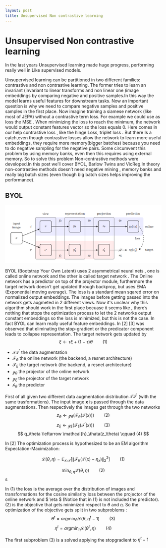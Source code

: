 ```yaml
---
layout: post
title: Unsupervised Non contrastive learning
---
```


# Unsupervised Non contrastive learning

In the last years Unsupervised learning made huge progress, performing really well in 
Like supervised models.

Unsupervised learning can be partitioned in two different families: contrastive and non contrastive learning. The former tries to learn an invariant (invariant to linear transforms and non linear one )image embeddings by comparing negative and positive samples.In this way the model learns useful features for downstream tasks. Now an important question is why we need to compare negative samples and positive samples in the first place. Now imagine training a siamese network (like most of JEPA) without a contrastive term loss. For example we could use as loss the MSE . When minimizing the loss to reach the minimum, the network would output constant features vector so the loss equals 0. Here comes in our help contrastive loss , like the hinge Loss, triplet loss .
But there Is a catch,even though contrastive losses allow the network to learn more useful embeddings, they require more memory(bigger batches) because you need to do negative sampling for the negative pairs. Some circumvent this problem by using memory banks, even then this requires using external memory. So to solve this problem Non-contrastive methods were developed.In this post we’ll cover BYOL, Barlow Twins and VicReg.In theory non-contrastive methods doesn’t need negative mining , memory banks and really big batch sizes (even though big batch sizes helps improving the performance).

## BYOL

![byol images](images\byol.png)

BYOL (Bootstrap Your Own Latent) uses 2 asymmetrical neural nets , one is called online network and the other is called target network . The Online network has a predictor on top of the projector module, furthermore the target network doesn’t get updated through backprop, but uses EMA (Exponential moving average). The loss is a standard mean sqared error on normalized output embeddings. The images before getting passed into the network gets augmeted in 2 different views. Now it's unclear why this algorithm should work in the first place becuase it seems like , there’s nothing that stops the optimization process to let the 2 networks output constant embeddings so the loss is minimized, but this is not the case. In fact BYOL can learn really useful feature embeddings. In [2] [3] was observed that eliminating the stop-gradient or the predicator component leads to collapse representation. The target network gets updated by
$$ \xi \leftarrow \tau\xi + (1 - \tau)\theta \qquad(1)$$

- $\mathcal{T} \mathcal{T}^'$ the data augmentation 
- $\mathcal{F}_\theta$ the online network (the backend, a resnet architecture)
- $\mathcal{F}_\xi$ the target network (the backend, a resnet architecture)
- $\mathcal{g}_\theta$ the projector of the online network
- $\mathcal{g}_\xi$ the projector of the target network
- $\mathcal{h}_\theta$ the predictor

First of all given two different data augmentation distribution $\mathcal{T} \mathcal{T}^'$ (with the same trasformations). The input image **x** is passed through the data augmentations.
Then respectively the images get through the two networks 
$$ z_\theta \leftarrow \mathcal{g}_\theta(\mathcal{F}_\theta(\mathcal{T}(x))) \qquad (2) $$
$$ z_\xi \leftarrow \mathcal{g}_\xi(\mathcal{F}_\xi(\mathcal{T}^'(x))) \qquad (3) $$
$$ q_\theta \leftarrow \mathcal{h}_\thata(z_\theta) \qquad (4) $$



 In [2] The optimization process is hypothesized to be an EM algorithm Expectation-Maximization:

$$ \mathcal{L}(\theta, \eta) = \mathbb{E}_x, _\mathcal{T}[\lVert\mathcal{F} _\theta(\mathcal{T}(x) - \eta_x)\rVert ^2 _2] \qquad (1) $$

$$ \min_{\theta,\eta} \mathcal{L}(\theta, \eta) \qquad (2) $$s

In (1) the loss is the average over the distribution of images and transformations for the cosine similarity loss between the projector of the online network and $ \eta $ (Notice that in (1) is not included the predictor). (2) is the objective that gets minimized respect to $\theta$ and $\eta$. So the optimization of the objective gets split in two subproblems :
$$\theta^t = arg\min_{\theta} \mathcal{L}(\theta, \eta^t-1) \qquad (3)$$
$$\eta^t = arg\min_{\eta} \mathcal{L}(\theta^t, \eta) \qquad (4)$$

The first subproblem (3) is a solved applying the stopgradient to $\eta^t-1$ 


